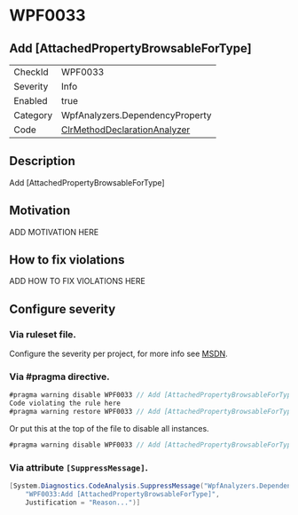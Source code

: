# WPF0033
## Add [AttachedPropertyBrowsableForType]

<!-- start generated table -->
<table>
  <tr>
    <td>CheckId</td>
    <td>WPF0033</td>
  </tr>
  <tr>
    <td>Severity</td>
    <td>Info</td>
  </tr>
  <tr>
    <td>Enabled</td>
    <td>true</td>
  </tr>
  <tr>
    <td>Category</td>
    <td>WpfAnalyzers.DependencyProperty</td>
  </tr>
  <tr>
    <td>Code</td>
    <td><a href="https://github.com/DotNetAnalyzers/WpfAnalyzers/blob/master/WpfAnalyzers/NodeAnalyzers/ClrMethodDeclarationAnalyzer.cs">ClrMethodDeclarationAnalyzer</a></td>
  </tr>
</table>
<!-- end generated table -->

## Description

Add [AttachedPropertyBrowsableForType]

## Motivation

ADD MOTIVATION HERE

## How to fix violations

ADD HOW TO FIX VIOLATIONS HERE

<!-- start generated config severity -->
## Configure severity

### Via ruleset file.

Configure the severity per project, for more info see [MSDN](https://msdn.microsoft.com/en-us/library/dd264949.aspx).

### Via #pragma directive.
```C#
#pragma warning disable WPF0033 // Add [AttachedPropertyBrowsableForType]
Code violating the rule here
#pragma warning restore WPF0033 // Add [AttachedPropertyBrowsableForType]
```

Or put this at the top of the file to disable all instances.
```C#
#pragma warning disable WPF0033 // Add [AttachedPropertyBrowsableForType]
```

### Via attribute `[SuppressMessage]`.

```C#
[System.Diagnostics.CodeAnalysis.SuppressMessage("WpfAnalyzers.DependencyProperty", 
    "WPF0033:Add [AttachedPropertyBrowsableForType]", 
    Justification = "Reason...")]
```
<!-- end generated config severity -->